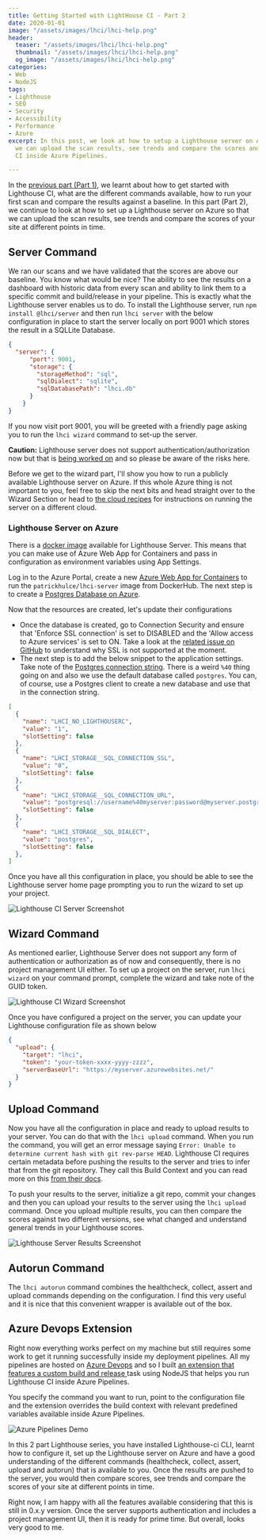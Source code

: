 ```yaml
---
title: Getting Started with LightHouse CI - Part 2
date: 2020-01-01
image: "/assets/images/lhci/lhci-help.png"
header:
  teaser: "/assets/images/lhci/lhci-help.png"
  thumbnail: "/assets/images/lhci/lhci-help.png"
  og_image: "/assets/images/lhci/lhci-help.png"
categories:
- Web
- NodeJS
tags:
- Lighthouse
- SEO
- Security
- Accessibility
- Performance
- Azure
excerpt: In this post, we look at how to setup a Lighthouse server on Azure so that
  we can upload the scan results, see trends and compare the scores and run Lighthouse
  CI inside Azure Pipelines.

---
```

In the [previous part (Part 1)](https://www.gurucharan.in/web/nodejs/lighthouse-ci-the-complete-guide-part-1/), we learnt about how to get started with Lighthouse CI, what are the different commands available, how to run your first scan and compare the results against a baseline. In this part (Part 2), we continue to look at how to set up a Lighthouse server on Azure so that we can upload the scan results, see trends and compare the scores of your site at different points in time.

## Server Command

We ran our scans and we have validated that the scores are above our baseline. You know what would be nice? The ability to see the results on a dashboard with historic data from every scan and ability to link them to a specific commit and build/release in your pipeline. This is exactly what the Lighthouse server enables us to do. To install the Lighthouse server, run `npm install @lhci/server`
and then run `lhci server` with the below configuration in place to start the server locally on port 9001 which stores the result in a SQLLite Database.

```json
{
  "server": {
      "port": 9001,
      "storage": {
        "storageMethod": "sql",
        "sqlDialect": "sqlite",
        "sqlDatabasePath": "lhci.db"
      }
    }
}
```

If you now visit port 9001, you will be greeted with a friendly page asking you to run the `lhci wizard` command to set-up the server.

**Caution:** Lighthouse server does not support authentication/authorization now but that is [being worked on](https://github.com/GoogleChrome/lighthouse-ci/issues/85) and so please be aware of the risks here.

Before we get to the wizard part, I'll show you how to run a publicly available Lighthouse server on Azure. If this whole Azure thing is not important to you, feel free to skip the next bits and head straight over to the Wizard Section or head to [the cloud recipes](https://github.com/GoogleChrome/lighthouse-ci/tree/master/docs/recipes) for instructions on running the server on a different cloud.

### Lighthouse Server on Azure

There is a [docker image](https://hub.docker.com/r/patrickhulce/lhci-server/) available for Lighthouse Server. This means that you can make use of Azure Web App for Containers and pass in configuration as environment variables using App Settings.

Log in to the Azure Portal, create a new [Azure Web App for Containers](https://docs.microsoft.com/en-us/azure/app-service/containers/) to run the `patrickhulce/lhci-server` image from DockerHub. The next step is to create a [Postgres Database on Azure](https://docs.microsoft.com/en-us/azure/postgresql/).

Now that the resources are created, let's update their configurations

* Once the database is created, go to Connection Security and ensure that 'Enforce SSL connection' is set to DISABLED and the 'Allow access to Azure services' is set to ON. Take a look at the [related issue on GitHub](https://github.com/GoogleChrome/lighthouse-ci/issues/160) to understand why SSL is not supported at the moment.
* The next step is to add the below snippet to the application settings. Take note of the [Postgres connection string](https://github.com/MicrosoftDocs/azure-docs/issues/6371#issuecomment-376722771). There is a weird `%40` thing going on and also we use the default database called `postgres`. You can, of course, use a Postgres client to create a new database and use that in the connection string.

```json
[
  {
    "name": "LHCI_NO_LIGHTHOUSERC",
    "value": "1",
    "slotSetting": false
  },
  {
    "name": "LHCI_STORAGE__SQL_CONNECTION_SSL",
    "value": "0",
    "slotSetting": false
  },
  {
    "name": "LHCI_STORAGE__SQL_CONNECTION_URL",
    "value": "postgresql://username%40myserver:password@myserver.postgres.database.azure.com:5432/postgres",
    "slotSetting": false
  },
  {
    "name": "LHCI_STORAGE__SQL_DIALECT",
    "value": "postgres",
    "slotSetting": false
  },
]
```

Once you have all this configuration in place, you should be able to see the Lighthouse server home page prompting you to run the wizard to set up your project.

![Lighthouse CI Server Screenshot](/assets/images/lhci/lhci-server.png)

## Wizard Command

As mentioned earlier, Lighthouse Server does not support any form of authentication or authorization as of now and consequently, there is no project management UI either. To set up a project on the server, run `lhci wizard` on your command prompt, complete the wizard and take note of the GUID token.

![Lighthouse CI Wizard Screenshot](/assets/images/lhci/lhci-wizard.png)

Once you have configured a project on the server, you can update your Lighthouse configuration file as shown below

```json
{
  "upload": {
    "target": "lhci",
    "token": "your-token-xxxx-yyyy-zzzz",
    "serverBaseUrl": "https://myserver.azurewebsites.net/"
  }
}
```

## Upload Command

Now you have all the configuration in place and ready to upload results to your server. You can do that with the `lhci upload` command. When you run the command, you will get an error message saying `Error: Unable to determine current hash with git rev-parse HEAD`. Lighthouse CI requires certain metadata before pushing the results to the server and tries to infer that from the git repository. They call this Build Context and you can read more on this [from their docs](https://github.com/GoogleChrome/lighthouse-ci/blob/master/docs/cli.md#build-context).

To push your results to the server, initialize a git repo, commit your changes and then you can upload your results to the server using the `lhci upload` command. Once you upload multiple results, you can then compare the scores against two different versions, see what changed and understand general trends in your Lighthouse scores.

![Lighthouse Server Results Screenshot](/assets/images/lhci/lhci-results.png)

## Autorun Command

The `lhci autorun` command combines the healthcheck, collect, assert and upload commands depending on the configuration. I find this very useful and it is nice that this convenient wrapper is available out of the box.

## Azure Devops Extension

Right now everything works perfect on my machine but still requires some work to get it running successfully inside my deployment pipelines. All my pipelines are hosted on [Azure Devops](https://azure.microsoft.com/en-in/services/devops/) and so I built [an extension that features a custom build and release ](https://marketplace.visualstudio.com/items?itemName=gurucharan.lighthouse-ci)task using NodeJS that helps you run Lighthouse CI inside Azure Pipelines.

You specify the command you want to run, point to the configuration file and the extension overrides the build context with relevant predefined variables available inside Azure Pipelines.

![Azure Pipelines Demo](https://raw.githubusercontent.com/GuruCharan94/azure-devops-extensions/master/lighthouse-ci/images/demo-pipeline.png)

In this 2 part Lighthouse series, you have installed Lighthouse-ci CLI, learnt how to  configure it, set up the Lighthouse server on Azure and have a good understanding of the different commands (healthcheck, collect, assert, upload and autorun) that is available to you. Once the results are pushed to the server, you would then compare scores, see trends and compare the scores of your site at different points in time.

Right now, I am happy with all the features available considering that this is still in 0.x.y version. Once the server supports authentication and includes a project management UI, then it is ready for prime time. But overall, looks very good to me.
